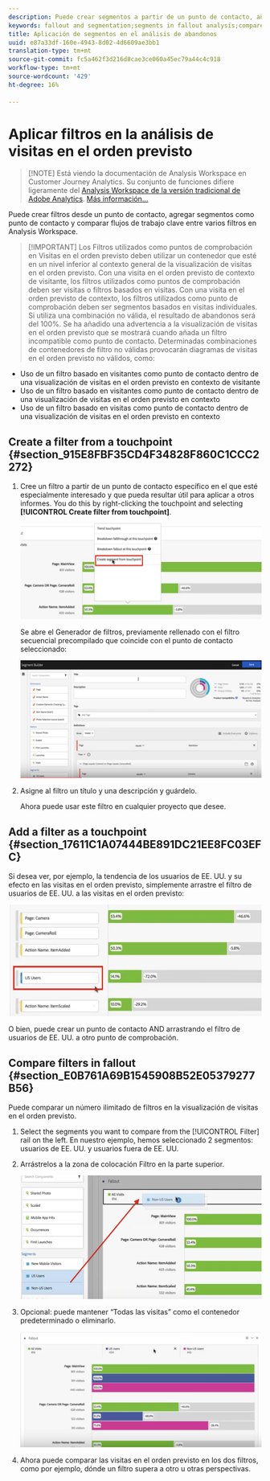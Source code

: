 ```yaml
---
description: Puede crear segmentos a partir de un punto de contacto, añadir segmentos como punto de contacto y comparar flujos de trabajo clave entre diversos segmentos en Analysis Workspace.
keywords: fallout and segmentation;segments in fallout analysis;compare segments in fallout
title: Aplicación de segmentos en el análisis de abandonos
uuid: e87a33df-160e-4943-8d02-4d6609ae3bb1
translation-type: tm+mt
source-git-commit: fc5a462f3d216d8cae3ce060a45ec79a44c4c918
workflow-type: tm+mt
source-wordcount: '429'
ht-degree: 16%

---
```



# Aplicar filtros en la análisis de visitas en el orden previsto

>[!NOTE] Está viendo la documentación de Analysis Workspace en Customer Journey Analytics. Su conjunto de funciones difiere ligeramente del [Analysis Workspace de la versión tradicional de Adobe Analytics](https://docs.adobe.com/content/help/es-ES/analytics/analyze/analysis-workspace/home.html). [Más información...](/help/getting-started/cja-aa.md)

Puede crear filtros desde un punto de contacto, agregar segmentos como punto de contacto y comparar flujos de trabajo clave entre varios filtros en Analysis Workspace.

>[!IMPORTANT] Los Filtros utilizados como puntos de comprobación en Visitas en el orden previsto deben utilizar un contenedor que esté en un nivel inferior al contexto general de la visualización de visitas en el orden previsto. Con una visita en el orden previsto de contexto de visitante, los filtros utilizados como puntos de comprobación deben ser visitas o filtros basados en visitas. Con una visita en el orden previsto de contexto, los filtros utilizados como punto de comprobación deben ser segmentos basados en visitas individuales. Si utiliza una combinación no válida, el resultado de abandonos será del 100%. Se ha añadido una advertencia a la visualización de visitas en el orden previsto que se mostrará cuando añada un filtro incompatible como punto de contacto. Determinadas combinaciones de contenedores de filtro no válidas provocarán diagramas de visitas en el orden previsto no válidos, como:

* Uso de un filtro basado en visitantes como punto de contacto dentro de una visualización de visitas en el orden previsto en contexto de visitante
* Uso de un filtro basado en visitantes como punto de contacto dentro de una visualización de visitas en el orden previsto en contexto
* Uso de un filtro basado en visitas como punto de contacto dentro de una visualización de visitas en el orden previsto en contexto

## Create a filter from a touchpoint {#section_915E8FBF35CD4F34828F860C1CCC2272}

1. Cree un filtro a partir de un punto de contacto específico en el que esté especialmente interesado y que pueda resultar útil para aplicar a otros informes. You do this by right-clicking the touchpoint and selecting **[!UICONTROL Create filter from touchpoint]**.

   ![](assets/segment-from-touchpoint.png)

   Se abre el Generador de filtros, previamente rellenado con el filtro secuencial precompilado que coincide con el punto de contacto seleccionado:

   ![](assets/segment-builder.png)

1. Asigne al filtro un título y una descripción y guárdelo.

   Ahora puede usar este filtro en cualquier proyecto que desee.

## Add a filter as a touchpoint {#section_17611C1A07444BE891DC21EE8FC03EFC}

Si desea ver, por ejemplo, la tendencia de los usuarios de EE. UU. y su efecto en las visitas en el orden previsto, simplemente arrastre el filtro de usuarios de EE. UU. a las visitas en el orden previsto:

![](assets/segment-touchpoint.png)

O bien, puede crear un punto de contacto AND arrastrando el filtro de usuarios de EE. UU. a otro punto de comprobación.

## Compare filters in fallout {#section_E0B761A69B1545908B52E05379277B56}

Puede comparar un número ilimitado de filtros en la visualización de visitas en el orden previsto.

1. Select the segments you want to compare from the [!UICONTROL Filter] rail on the left. En nuestro ejemplo, hemos seleccionado 2 segmentos: usuarios de EE. UU. y usuarios fuera de EE. UU.
1. Arrástrelos a la zona de colocación Filtro en la parte superior.

   ![](assets/segment-drop.png)

1. Opcional: puede mantener “Todas las visitas” como el contenedor predeterminado o eliminarlo.

   ![](assets/seg-compare.png)

1. Ahora puede comparar las visitas en el orden previsto en los dos filtros, como por ejemplo, dónde un filtro supera a otro u otras perspectivas.
